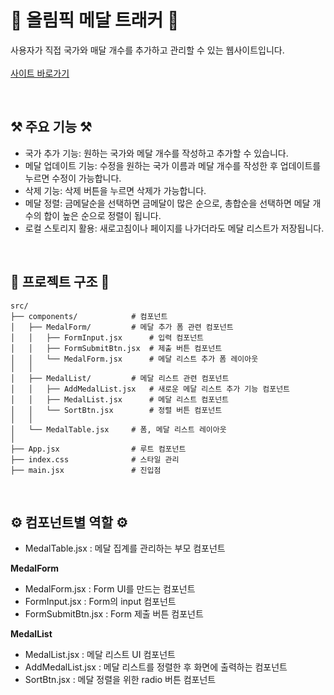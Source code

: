 # 🏅 올림픽 메달 트래커 🏅

사용자가 직접 국가와 매달 개수를 추가하고 관리할 수 있는 웹사이트입니다. <br/><br/>
[사이트 바로가기](https://olympic-medal-tracker-rho.vercel.app/)

<br/>

## ⚒️ 주요 기능 ⚒️

- 국가 추가 기능: 원하는 국가와 메달 개수를 작성하고 추가할 수 있습니다.
- 메달 업데이트 기능: 수정을 원하는 국가 이름과 메달 개수를 작성한 후 업데이트를 누르면 수정이 가능합니다.
- 삭제 기능: 삭제 버튼을 누르면 삭제가 가능합니다.
- 메달 정렬: 금메달순을 선택하면 금메달이 많은 순으로, 총합순을 선택하면 메달 개수의 합이 높은 순으로 정렬이 됩니다.
- 로컬 스토리지 활용: 새로고침이나 페이지를 나가더라도 메달 리스트가 저장됩니다.

<br/>

## 📁 프로젝트 구조 📁

```
src/
├── components/            # 컴포넌트
│   ├── MedalForm/         # 메달 추가 폼 관련 컴포넌트
│   │   ├── FormInput.jsx      # 입력 컴포넌트
│   │   ├── FormSubmitBtn.jsx  # 제출 버튼 컴포넌트
│   │   └── MedalForm.jsx      # 메달 리스트 추가 폼 레이아웃
│   │
│   ├── MedalList/         # 메달 리스트 관련 컴포넌트
│   │   ├── AddMedalList.jsx   # 새로운 메달 리스트 추가 기능 컴포넌트
│   │   ├── MedalList.jsx      # 메달 리스트 컴포넌트
│   │   └── SortBtn.jsx        # 정렬 버튼 컴포넌트
│   │
│   └── MedalTable.jsx     # 폼, 메달 리스트 레이아웃
│
├── App.jsx                # 루트 컴포넌트
├── index.css              # 스타일 관리
├── main.jsx               # 진입점
```
<br/>

## ⚙️ 컴포넌트별 역할 ⚙️

- MedalTable.jsx : 메달 집계를 관리하는 부모 컴포넌트 <br/>

**MedalForm**
- MedalForm.jsx : Form UI를 만드는 컴포넌트
- FormInput.jsx : Form의 input 컴포넌트
- FormSubmitBtn.jsx : Form 제출 버튼 컴포넌트

**MedalList**
- MedalList.jsx : 메달 리스트 UI 컴포넌트
- AddMedalList.jsx : 메달 리스트를 정렬한 후 화면에 출력하는 컴포넌트
- SortBtn.jsx : 메달 정렬을 위한 radio 버튼 컴포넌트

